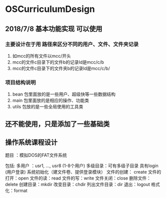 
# OSCurriculumDesign

## 2018/7/8 基本功能实现 可以使用

### 主要设计在于用 路径来区分不同的用户、文件、文件夹记录
1. 如mcc的所有文件以mcc/开头
2. mcc的文件c目录下的文件b的记录Id是mcc/c/b
3. mcc的文件c目录下的文件夹b的记录Id是mcc/c/b/ 

### 项目结构说明
1. bean 包里面放的是一些用户、超级快等一些数据结构
2. main 包里面放的是相应的操作、功能类
3. utils 包放的是一些全局使用的工具类

## 还不能使用，只是添加了一些基础类

## 操作系统课程设计

题目 ：模拟DOS的FAT文件系统

包括:
多用户 ：usr1, …, usr8  (1-8个用户)
多级目录：可有多级子目录
具有login (用户登录)
系统初始化（建文件卷、提供登录模块）
文件的创建： create
文件的打开：open
文件的读：read
文件的写：write
文件关闭：close
删除文件：delete
创建目录：mkdir
改变目录：chdir
列出文件目录：dir
退出：logout
格式化：format
